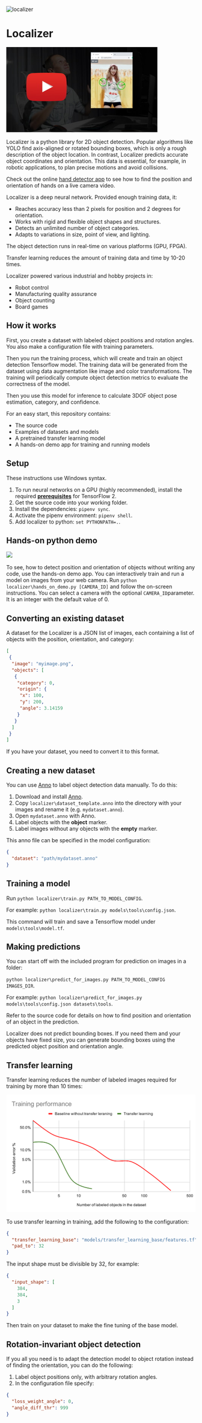 ![localizer](https://github.com/ivan-alles/localizer/workflows/CI/badge.svg)

# Localizer

[![Video Intro](/assets/youtube_thumbnail.jpg)](https://youtu.be/M1_5VaDYxK4 "Video Intro")

Localizer is a python library for 2D object detection. Popular algorithms like YOLO find axis-aligned
or rotated bounding boxes, which is only a rough description of the object location. 
In contrast, Localizer predicts accurate object coordinates and orientation. This data is essential, 
for example, in robotic applications, to plan precise motions and avoid collisions.

Check out the online [hand detector app](https://ivan-alles.github.io/localizer/) to see how to find the position and 
orientation of hands on a live camera video.

Localizer is a deep neural network. Provided enough training data, it:
* Reaches accuracy less than 2 pixels for position and 2 degrees for orientation.
* Works with rigid and flexible object shapes and structures.
* Detects an unlimited number of object categories.
* Adapts to variations in size, point of view, and lighting.

The object detection runs in real-time on various platforms (GPU, FPGA).

Transfer learning reduces the amount of training data and time by 10-20 times.

Localizer powered various industrial and hobby projects in:
* Robot control
* Manufacturing quality assurance
* Object counting
* Board games

## How it works

First, you create a dataset with labeled object positions and rotation angles. You also make a configuration file with
training parameters. 

Then you run the training process, which will create and train an object detection Tensorflow model. The training data 
will be generated from the dataset using data augmentation like image and color transformations. The training will
periodically compute object detection metrics to evaluate the correctness of the model. 

Then you use this model for inference to calculate 3DOF object pose estimation, category, and confidence.

For an easy start, this repository contains:
* The source code
* Examples of datasets and models
* A pretrained transfer learning model
* A hands-on demo app for training and running models

## Setup
These instructions use Windows syntax. 

1. To run neural networks on a GPU (highly recommended), 
   install the required **[prerequisites](https://www.tensorflow.org/install/gpu)** for TensorFlow 2.
2. Get the source code into your working folder.
3. Install the dependencies: `pipenv sync`.
4. Activate the pipenv environment: `pipenv shell`.
5. Add localizer to python: `set PYTHONPATH=.`.  

## Hands-on python demo

<img src="./assets/hands_on.gif">

To see, how to detect position and orientation of objects without writing any code, use the hands-on demo app. 
You can interactively train and run a model on images from your web camera. Run 
`python localizer\hands_on_demo.py [CAMERA_ID]` and follow the on-screen instructions. 
You can select a camera with the optional `CAMERA_ID`parameter. It is an integer with the default value of 0. 

## Converting an existing dataset

A dataset for the Localizer is a JSON list of images, each containing a list of objects 
with the position, orientation, and category:

```json
[
 {
  "image": "myimage.png",
  "objects": [
   {
    "category": 0,
    "origin": {
     "x": 100,
     "y": 200,
     "angle": 3.14159
    }
   }
  ]
 }
]
```

If you have your dataset, you need to convert it to this format.

## Creating a new dataset 

You can use [Anno](https://github.com/urobots-io/anno/) to label object detection data manually. To do this:

1. Download and install [Anno](https://github.com/urobots-io/anno/).
2. Copy `localizer\dataset_template.anno` into the directory with your images and rename it (e.g. `mydataset.anno`).
3. Open `mydataset.anno` with Anno.
4. Label objects with the **object** marker. 
5. Label images without any objects with the **empty** marker.

This anno file can be specified in the model configuration:

```json
{
  "dataset": "path/mydataset.anno"
} 
```

## Training a model
Run `python localizer\train.py PATH_TO_MODEL_CONFIG`. 

For example: `python localizer\train.py models\tools\config.json`.

This command will train and save a Tensorflow model under `models\tools\model.tf`.

## Making predictions
You can start off with the included program for prediction on images in a folder:
 
`python localizer\predict_for_images.py PATH_TO_MODEL_CONFIG IMAGES_DIR`.
 
For example: `python localizer\predict_for_images.py models\tools\config.json datasets\tools`.

Refer to the source code for details on how to find position and orientation of an object in the prediction.

Localizer does not predict bounding boxes. If you need them and your objects have fixed size, you can generate 
bounding boxes using the predicted object position and orientation angle.

## Transfer learning
Transfer learning reduces the number of labeled images required for training by more than 10 times:

<img src="./assets/Training performance.svg">

To use transfer learning in training, add the following to the configuration:

```json
{
  "transfer_learning_base": "models/transfer_learning_base/features.tf",
  "pad_to": 32
} 
```
The input shape must be divisible by 32, for example:

```json
{
  "input_shape": [
    384,
    384,
    3
  ]
} 
```

Then train on your dataset to make the fine tuning of the base model.

## Rotation-invariant object detection

If you all you need is to adapt the detection model to object rotation instead of finding the orientation, you can do 
the following:

1. Label object positions only, with arbitrary rotation angles.
2. In the configuration file specify:
```json
{
  "loss_weight_angle": 0,
  "angle_diff_thr": 999
} 
``` 